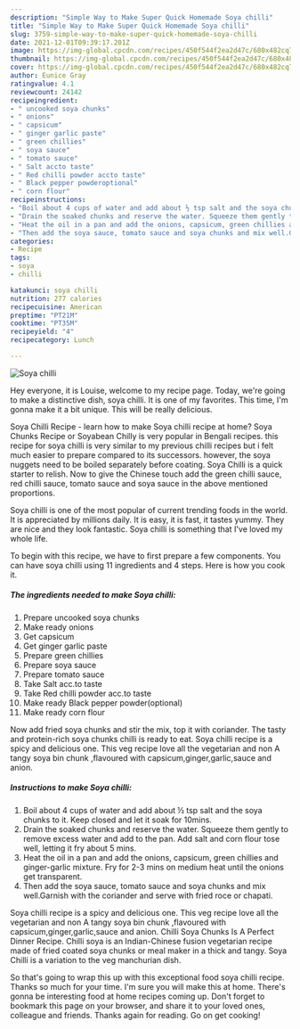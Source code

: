 ```yaml
---
description: "Simple Way to Make Super Quick Homemade Soya chilli"
title: "Simple Way to Make Super Quick Homemade Soya chilli"
slug: 3759-simple-way-to-make-super-quick-homemade-soya-chilli
date: 2021-12-01T09:39:17.201Z
image: https://img-global.cpcdn.com/recipes/450f544f2ea2d47c/680x482cq70/soya-chilli-recipe-main-photo.jpg
thumbnail: https://img-global.cpcdn.com/recipes/450f544f2ea2d47c/680x482cq70/soya-chilli-recipe-main-photo.jpg
cover: https://img-global.cpcdn.com/recipes/450f544f2ea2d47c/680x482cq70/soya-chilli-recipe-main-photo.jpg
author: Eunice Gray
ratingvalue: 4.1
reviewcount: 24142
recipeingredient:
- " uncooked soya chunks"
- " onions"
- " capsicum"
- " ginger garlic paste"
- " green chillies"
- " soya sauce"
- " tomato sauce"
- " Salt accto taste"
- " Red chilli powder accto taste"
- " Black pepper powderoptional"
- " corn flour"
recipeinstructions:
- "Boil about 4 cups of water and add about ½ tsp salt and the soya chunks to it. Keep closed and let it soak for 10mins."
- "Drain the soaked chunks and reserve the water. Squeeze them gently to remove excess water and add to the pan. Add salt and corn flour tose well, letting it fry about 5 mins."
- "Heat the oil in a pan and add the onions, capsicum, green chillies and ginger-garlic mixture. Fry for 2-3 mins on medium heat until the onions get transparent."
- "Then add the soya sauce, tomato sauce and soya chunks and mix well.Garnish with the coriander and serve with fried roce or chapati."
categories:
- Recipe
tags:
- soya
- chilli

katakunci: soya chilli 
nutrition: 277 calories
recipecuisine: American
preptime: "PT21M"
cooktime: "PT35M"
recipeyield: "4"
recipecategory: Lunch

---
```



![Soya chilli](https://img-global.cpcdn.com/recipes/450f544f2ea2d47c/680x482cq70/soya-chilli-recipe-main-photo.jpg)

Hey everyone, it is Louise, welcome to my recipe page. Today, we're going to make a distinctive dish, soya chilli. It is one of my favorites. This time, I'm gonna make it a bit unique. This will be really delicious.

Soya Chilli Recipe - learn how to make Soya chilli recipe at home? Soya Chunks Recipe or Soyabean Chilly is very popular in Bengali recipes. this recipe for soya chilli is very similar to my previous chilli recipes but i felt much easier to prepare compared to its successors. however, the soya nuggets need to be boiled separately before coating. Soya Chilli is a quick starter to relish. Now to give the Chinese touch add the green chilli sauce, red chilli sauce, tomato sauce and soya sauce in the above mentioned proportions.

Soya chilli is one of the most popular of current trending foods in the world. It is appreciated by millions daily. It is easy, it is fast, it tastes yummy. They are nice and they look fantastic. Soya chilli is something that I've loved my whole life.


To begin with this recipe, we have to first prepare a few components. You can have soya chilli using 11 ingredients and 4 steps. Here is how you cook it.

<!--inarticleads1-->

##### The ingredients needed to make Soya chilli:

1. Prepare  uncooked soya chunks
1. Make ready  onions
1. Get  capsicum
1. Get  ginger garlic paste
1. Prepare  green chillies
1. Prepare  soya sauce
1. Prepare  tomato sauce
1. Take  Salt acc.to taste
1. Take  Red chilli powder acc.to taste
1. Make ready  Black pepper powder(optional)
1. Make ready  corn flour


Now add fried soya chunks and stir the mix, top it with coriander. The tasty and protein-rich soya chunks chilli is ready to eat. Soya chilli recipe is a spicy and delicious one. This veg recipe love all the vegetarian and non A tangy soya bin chunk ,flavoured with capsicum,ginger,garlic,sauce and anion. 

<!--inarticleads2-->

##### Instructions to make Soya chilli:

1. Boil about 4 cups of water and add about ½ tsp salt and the soya chunks to it. Keep closed and let it soak for 10mins.
1. Drain the soaked chunks and reserve the water. Squeeze them gently to remove excess water and add to the pan. Add salt and corn flour tose well, letting it fry about 5 mins.
1. Heat the oil in a pan and add the onions, capsicum, green chillies and ginger-garlic mixture. Fry for 2-3 mins on medium heat until the onions get transparent.
1. Then add the soya sauce, tomato sauce and soya chunks and mix well.Garnish with the coriander and serve with fried roce or chapati.


Soya chilli recipe is a spicy and delicious one. This veg recipe love all the vegetarian and non A tangy soya bin chunk ,flavoured with capsicum,ginger,garlic,sauce and anion. Chilli Soya Chunks Is A Perfect Dinner Recipe. Chilli soya is an Indian-Chinese fusion vegetarian recipe made of fried coated soya chunks or meal maker in a thick and tangy. Soya Chilli is a variation to the veg manchurian dish. 

So that's going to wrap this up with this exceptional food soya chilli recipe. Thanks so much for your time. I'm sure you will make this at home. There's gonna be interesting food at home recipes coming up. Don't forget to bookmark this page on your browser, and share it to your loved ones, colleague and friends. Thanks again for reading. Go on get cooking!
